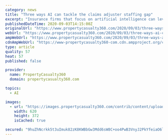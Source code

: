 ```yaml
---
category: news
title: "Three ways AI can tackle the claims adjuster staffing gap"
excerpt: "Insurance firms that focus on artificial intelligence can leverage innovation to attract a new generation of professionals."
publishedDateTime: 2020-09-03T14:15:00Z
originalUrl: "https://www.propertycasualty360.com/2020/09/03/three-ways-ai-can-tackle-the-claims-adjuster-staffing-gap/"
webUrl: "https://www.propertycasualty360.com/2020/09/03/three-ways-ai-can-tackle-the-claims-adjuster-staffing-gap/"
ampWebUrl: "https://www.propertycasualty360.com/2020/09/03/three-ways-ai-can-tackle-the-claims-adjuster-staffing-gap/?amp=1"
cdnAmpWebUrl: "https://www-propertycasualty360-com.cdn.ampproject.org/c/s/www.propertycasualty360.com/2020/09/03/three-ways-ai-can-tackle-the-claims-adjuster-staffing-gap/?amp=1"
type: article
quality: 57
heat: 57
published: false

provider:
  name: PropertyCasualty360
  domain: propertycasualty360.com

topics:
  - AI

images:
  - url: "https://images.propertycasualty360.com/contrib/content/uploads/sites/414/2020/09/AI-3-Shutterstock.jpg"
    width: 620
    height: 372
    isCached: true

secured: "9huZhNcrkk5t3uImuk82zK8KWBbGw3Mdd6sW8C+oo4PwB3VnyJ2PkYfeiaO6lfHrXgB7liSIZOlcz2dtQKHZW7BBysoxRZQhPwctQD+GDVWF6HoBfGH0no3fwZ5LRjI5KlD7k0PMEWEz1aJhAyCr1g50QC28buXriRZZYSKF+v+JB74iCwTwZapztXdFf6lndQ2wVI5SgVv+/qniW1AB75HO+ujg3MCDSShS/PgCNSuIBtvEOoBbwKKJharfgr2W8m7csjAWsRqJhiTdmXdRPhOqCSvf6OFYEDrrmIXzr6w9CPWgZzuZ3gs3EDNB64uv/nx3yXsqdr44rVgoQeYh/4thk3F0QnS/En2TJaAHMNQ=;5vDN2SYeCPFRpSg/IIw5Ww=="
---
```


